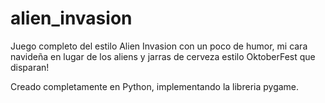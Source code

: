 # alien_invasion

Juego completo del estilo Alien Invasion con un poco de humor,
mi cara navideña en lugar de los aliens y jarras de cerveza estilo OktoberFest que disparan!

Creado completamente en Python, implementando la libreria pygame.
